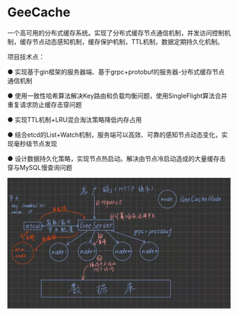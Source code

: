 # GeeCache
一个高可用的分布式缓存系统。实现了分布式缓存节点通信机制，并发访问控制机制，缓存节点动态感知机制，缓存保护机制，TTL机制，数据定期持久化机制。

项目技术点：

● 实现基于gin框架的服务器端、基于grpc+protobuf的服务器-分布式缓存节点通信机制

● 使用一致性哈希算法解决Key路由和负载均衡问题，使用SingleFlight算法合并重复请求防止缓存击穿问题

● 实现TTL机制+LRU混合淘汰策略降低内存占用

● 结合etcd的List+Watch机制，服务端可以高效、可靠的感知节点动态变化，实现毫秒级节点发现

● 设计数据持久化策略，实现节点热启动。解决由节点冷启动造成的大量缓存击穿与MySQL慢查询问题

![image](https://github.com/PengYu-Shi/GeeCache/blob/main/%E7%BB%93%E6%9E%84.jpg)
